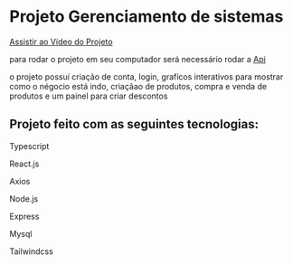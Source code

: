 <h1>Projeto Gerenciamento de sistemas</h1>

[Assistir ao Vídeo do Projeto](https://www.youtube.com/watch?v=wmG1I6s_4Nk)

para rodar o projeto em seu computador será necessário rodar a [Api](https://github.com/ItaloMirandaSantiago/api-loja)

o projeto possuí criação de conta, login, grafícos interativos para mostrar como o négocio está indo, criaçãao de produtos, compra e venda de produtos e um painel para criar descontos 


<h2>Projeto feito com as seguintes tecnologias:</h2>

<p>Typescript</p>
<p>React.js</p>
<p>Axios</p>
<p>Node.js</p>
<p>Express</p>
<p>Mysql</p>
<p>Tailwindcss</p>
